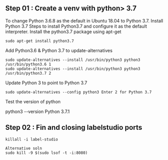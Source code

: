 ## Step 01 : Create a venv with python> 3.7

To change Python 3.6.8 as the default in Ubuntu 18.04 to Python 3.7.
Install Python 3.7
Steps to install Python3.7 and configure it as the default interpreter.
Install the python3.7 package using apt-get
```
sudo apt-get install python3.7
```
Add Python3.6 & Python 3.7 to update-alternatives
```
sudo update-alternatives --install /usr/bin/python3 python3 /usr/bin/python3.6 1
sudo update-alternatives --install /usr/bin/python3 python3 /usr/bin/python3.7 2
```
Update Python 3 to point to Python 3.7
```
sudo update-alternatives --config python3 Enter 2 for Python 3.7
```
Test the version of python

python3 --version
Python 3.7.1 

## Step 02 : Fin and closing labelstudio  ports 
```
killall -i label-studio

Alternative soln
sudo kill -9 $(sudo lsof -t -i:8080)
```
